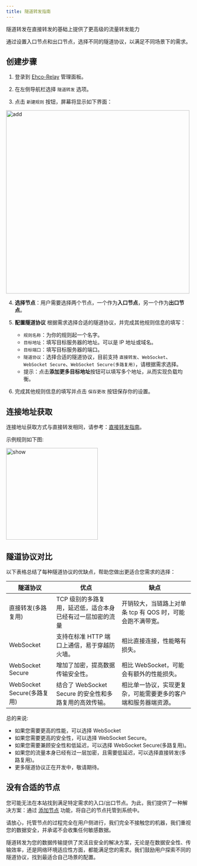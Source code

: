```yaml
---
title: 隧道转发指南
---
```


隧道转发在直接转发的基础上提供了更高级的流量转发能力

通过设置入口节点和出口节点，选择不同的隧道协议，以满足不同场景下的需求。

## 创建步骤

1. 登录到 [Ehco-Relay](https://ehco-relay.cc) 管理面板。

2. 在左侧导航栏选择 `隧道转发` 选项。

3. 点击 `新建规则` 按钮，屏幕将显示如下界面：

 <img src="/assets/rule/tunnel/add.png" alt="add" width="500">

4. **选择节点**：用户需要选择两个节点，一个作为**入口节点**，另一个作为**出口节点**。

5. **配置隧道协议** 根据需求选择合适的隧道协议，并完成其他规则信息的填写：

    - `规则名称`：为你的规则起一个名字。
    - `目标地址`：填写目标服务器的地址。可以是 IP 地址或域名。
    - `目标端口`：填写目标服务器的端口。
    - `隧道协议`：选择合适的隧道协议，目前支持 `直接转发`、`WebSocket`、`WebSocket Secure`、`WebSocket Secure(多路复用)`，请根据需求选择。
    - 提示：点击**添加更多目标地址**按钮可以填写多个地址，从而实现负载均衡。

6. 完成其他规则信息的填写并点击 `保存更改` 按钮保存你的设置。

## 连接地址获取

连接地址获取方式与直接转发相同，请参考：[直接转发指南](direct.md)。

示例规则如下图:

<img src="/assets/rule/tunnel/show.png" alt="show" width="250">

## 隧道协议对比

以下表格总结了每种隧道协议的优缺点，帮助您做出更适合您需求的选择：

| 隧道协议                   | 优点                                                       | 缺点                                                           |
| -------------------------- | ---------------------------------------------------------- | -------------------------------------------------------------- |
| 直接转发(多路复用)         | TCP 级别的多路复用，延迟低，适合本身已经有过一层加密的流量 | 开销较大，当链路上对单条 tcp 有 QOS 时，可能会跑不满带宽。     |
| WebSocket                  | 支持在标准 HTTP 端口上通信，易于穿越防火墙。               | 相比直接连接，性能略有损失。                                   |
| WebSocket Secure           | 增加了加密，提高数据传输安全性。                           | 相比 WebSocket，可能会有额外的性能损失。                       |
| WebSocket Secure(多路复用) | 结合了 WebSocket Secure 的安全性和多路复用的高效传输。     | 相比单一协议，实现更复杂，可能需要更多的客户端和服务器端资源。 |

总的来说:

-   如果您需要更高的性能，可以选择 WebSocket
-   如果您需要更高的安全性，可以选择 WebSocket Secure。
-   如果您需要兼顾安全性和低延迟，可以选择 WebSocket Secure(多路复用)。
-   如果您的流量本身已经有过一层加密，且需要低延迟，可以选择直接转发(多路复用)。
-   更多隧道协议正在开发中，敬请期待。

## 没有合适的节点

您可能无法在本站找到满足特定需求的入口/出口节点。为此，我们提供了一种解决方案：通过 [添加节点](../node/manage.md) 功能，将自己的节点托管到系统中。

请放心，托管节点的过程完全在用户侧进行，我们完全不接触您的机器，我们重视您的数据安全，并承诺不会收集任何敏感数据。

隧道转发为您的数据传输提供了灵活且安全的解决方案，无论是在数据安全性、传输效率，还是网络环境适应性方面，都能满足您的需求。我们鼓励用户探索不同的隧道协议，找到最适合自己场景的配置。
